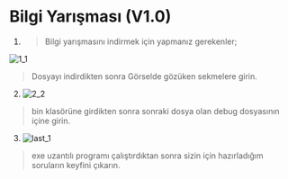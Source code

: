 # Bilgi Yarışması (V1.0)

1) >Bilgi yarışmasını indirmek için yapmanız gerekenler;

 ![1_1](https://user-images.githubusercontent.com/93034267/157030611-a103663c-9646-4436-b36e-087a9c313401.PNG)

>Dosyayı indirdikten sonra Görselde gözüken sekmelere girin.

2) ![2_2](https://user-images.githubusercontent.com/93034267/157030866-7cff5c80-35b4-4bc7-8546-d18e8be612df.PNG)

>bin klasörüne girdikten sonra sonraki dosya olan debug dosyasının içine girin.

3) ![last_1](https://user-images.githubusercontent.com/93034267/157031075-c7ef7380-0284-451e-a6d3-22cfa745cdb6.PNG)

>exe uzantılı programı çalıştırdıktan sonra sizin için hazırladığım soruların keyfini çıkarın.
